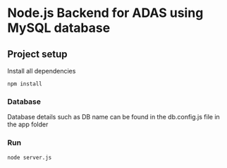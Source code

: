 # Node.js Backend for ADAS using MySQL database

## Project setup
Install all dependencies
```
npm install
```
### Database
Database details such as DB name can be found in the db.config.js file in the app folder

### Run
```
node server.js
```
